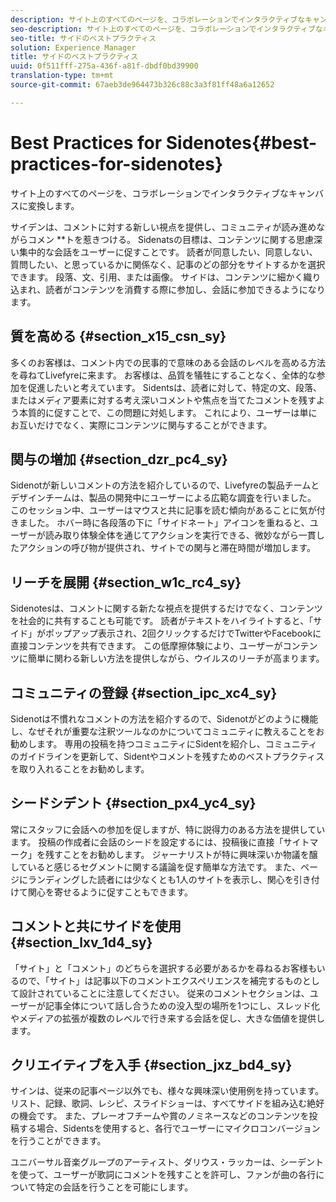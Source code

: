 ```yaml
---
description: サイト上のすべてのページを、コラボレーションでインタラクティブなキャンバスに変換します。
seo-description: サイト上のすべてのページを、コラボレーションでインタラクティブなキャンバスに変換します。
seo-title: サイドのベストプラクティス
solution: Experience Manager
title: サイドのベストプラクティス
uuid: 0f511fff-275a-436f-a81f-dbdf0bd39900
translation-type: tm+mt
source-git-commit: 67aeb3de964473b326c88c3a3f81ff48a6a12652

---
```



# Best Practices for Sidenotes{#best-practices-for-sidenotes}

サイト上のすべてのページを、コラボレーションでインタラクティブなキャンバスに変換します。

サイデンは、コメントに対する新しい視点を提供し、コミュニティが読み進めながらコメン **&#x200B;トを惹きつける。 Sidenatsの目標は、コンテンツに関する思慮深い集中的な会話をユーザーに促すことです。 読者が同意したい、同意しない、質問したい、と思っているかに関係なく、記事のどの部分をサイトするかを選択できます。 段落、文、引用、または画像。 サイドは、コンテンツに細かく織り込まれ、読者がコンテンツを消費する際に参加し、会話に参加できるようになります。

## 質を高める {#section_x15_csn_sy}

多くのお客様は、コメント内での民事的で意味のある会話のレベルを高める方法を尋ねてLivefyreに来ます。 お客様は、品質を犠牲にすることなく、全体的な参加を促進したいと考えています。 Sidentsは、読者に対して、特定の文、段落、またはメディア要素に対する考え深いコメントや焦点を当てたコメントを残すよう本質的に促すことで、この問題に対処します。 これにより、ユーザーは単にお互いだけでなく、実際にコンテンツに関与することができます。

## 関与の増加 {#section_dzr_pc4_sy}

Sidenotが新しいコメントの方法を紹介しているので、Livefyreの製品チームとデザインチームは、製品の開発中にユーザーによる広範な調査を行いました。 このセッション中、ユーザーはマウスと共に記事を読む傾向があることに気が付きました。 ホバー時に各段落の下に「サイドネート」アイコンを重ねると、ユーザーが読み取り体験全体を通じてアクションを実行できる、微妙ながら一貫したアクションの呼び物が提供され、サイトでの関与と滞在時間が増加します。

## リーチを展開 {#section_w1c_rc4_sy}

Sidenotesは、コメントに関する新たな視点を提供するだけでなく、コンテンツを社会的に共有することも可能です。 読者がテキストをハイライトすると、「サイド」がポップアップ表示され、2回クリックするだけでTwitterやFacebookに直接コンテンツを共有できます。 この低摩擦体験により、ユーザーがコンテンツに簡単に関わる新しい方法を提供しながら、ウイルスのリーチが高まります。

## コミュニティの登録 {#section_ipc_xc4_sy}

Sidenotは不慣れなコメントの方法を紹介するので、Sidenotがどのように機能し、なぜそれが重要な注釈ツールなのかについてコミュニティに教えることをお勧めします。 専用の投稿を持つコミュニティにSidentを紹介し、コミュニティのガイドラインを更新して、Sidentやコメントを残すためのベストプラクティスを取り入れることをお勧めします。

## シードシデント {#section_px4_yc4_sy}

常にスタッフに会話への参加を促しますが、特に説得力のある方法を提供しています。 投稿の作成者に会話のシードを設定するには、投稿後に直接「サイトマーク」を残すことをお勧めします。 ジャーナリストが特に興味深いか物議を醸していると感じるセグメントに関する議論を促す簡単な方法です。 また、ページにランディングした読者には少なくとも1人のサイトを表示し、関心を引き付けて関心を寄せるように促すこともできます。

## コメントと共にサイドを使用 {#section_lxv_1d4_sy}

「サイト」と「コメント」のどちらを選択する必要があるかを尋ねるお客様もいるので、「サイト」は記事以下のコメントエクスペリエンスを補完するものとして設計されていることに注意してください。 従来のコメントセクションは、ユーザーが記事全体について話し合うための没入型の場所を1つにし、スレッド化やメディアの拡張が複数のレベルで行き来する会話を促し、大きな価値を提供します。

## クリエイティブを入手 {#section_jxz_bd4_sy}

サインは、従来の記事ページ以外でも、様々な興味深い使用例を持っています。 リスト、記録、歌詞、レシピ、スライドショーは、すべてサイドを組み込む絶好の機会です。 また、プレーオフチームや賞のノミネースなどのコンテンツを投稿する場合、Sidentsを使用すると、各行でユーザーにマイクロコンバージョンを行うことができます。

ユニバーサル音楽グループのアーティスト、ダリウス・ラッカーは、シーデントを使って、ユーザーが歌詞にコメントを残すことを許可し、ファンが曲の各行について特定の会話を行うことを可能にします。
